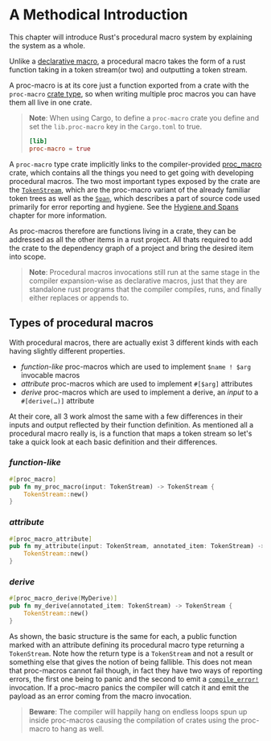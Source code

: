 # A Methodical Introduction

This chapter will introduce Rust's procedural macro system by explaining the system as a whole.

Unlike a [declarative macro](../decl-macros.md), a procedural macro takes the form of a rust function taking in a token stream(or two) and outputting a token stream.

A proc-macro is at its core just a function exported from a crate with the `proc-macro` [crate type](https://doc.rust-lang.org/reference/linkage.html), so when writing multiple proc macros you can have them all live in one crate.

> **Note**: When using Cargo, to define a `proc-macro` crate you define and set the `lib.proc-macro` key in the `Cargo.toml` to true.
> ```toml
> [lib]
> proc-macro = true
> ```

A `proc-macro` type crate implicitly links to the compiler-provided [proc_macro](https://doc.rust-lang.org/proc_macro/index.html) crate, which contains all the things you need to get going with developing procedural macros.
The two most important types exposed by the crate are the [`TokenStream`](https://doc.rust-lang.org/proc_macro/struct.TokenStream.html), which are the proc-macro variant of the already familiar token trees as well as the [`Span`](https://doc.rust-lang.org/proc_macro/struct.Span.html), which describes a part of source code used primarily for error reporting and hygiene. See the [Hygiene and Spans]() chapter for more information.

As proc-macros therefore are functions living in a crate, they can be addressed as all the other items in a rust project.
All thats required to add the crate to the dependency graph of a project and bring the desired item into scope.

> **Note**: Procedural macros invocations still run at the same stage in the compiler expansion-wise as declarative macros, just that they are standalone rust programs that the compiler compiles, runs, and finally either replaces or appends to.


## Types of procedural macros

With procedural macros, there are actually exist 3 different kinds with each having slightly different properties.
- *function-like* proc-macros which are used to implement `$name ! $arg` invocable macros
- *attribute* proc-macros which are used to implement `#[$arg]` attributes
- *derive* proc-macros which are used to implement a derive, an *input* to a `#[derive(…)]` attribute

At their core, all 3 work almost the same with a few differences in their inputs and output reflected by their function definition.
As mentioned all a procedural macro really is, is a function that maps a token stream so let's take a quick look at each basic definition and their differences.

### *function-like*
```rs
#[proc_macro]
pub fn my_proc_macro(input: TokenStream) -> TokenStream {
    TokenStream::new()
}
```

### *attribute*
```rs
#[proc_macro_attribute]
pub fn my_attribute(input: TokenStream, annotated_item: TokenStream) -> TokenStream {
    TokenStream::new()
}
```

### *derive*
```rs
#[proc_macro_derive(MyDerive)]
pub fn my_derive(annotated_item: TokenStream) -> TokenStream {
    TokenStream::new()
}
```

As shown, the basic structure is the same for each, a public function marked with an attribute defining its procedural macro type returning a `TokenStream`.
Note how the return type is a `TokenStream` and not a result or something else that gives the notion of being fallible.
This does not mean that proc-macros cannot fail though, in fact they have two ways of reporting errors, the first one being to panic and the second to emit a [`compile_error!`](https://doc.rust-lang.org/std/macro.compile_error.html) invocation.
If a proc-macro panics the compiler will catch it and emit the payload as an error coming from the macro invocation.

> **Beware**: The compiler will happily hang on endless loops spun up inside proc-macros causing the compilation of crates using the proc-macro to hang as well.
